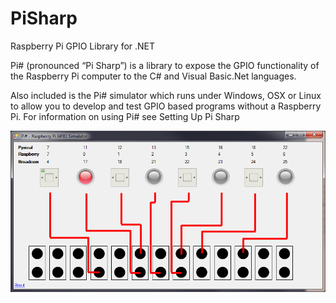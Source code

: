 # PiSharp
Raspberry Pi GPIO Library for .NET

Pi# (pronounced “Pi Sharp”) is a library to expose the GPIO functionality of the Raspberry Pi computer to the C# and Visual Basic.Net languages.

Also included is the Pi# simulator which runs under Windows, OSX or Linux to allow you to develop and test GPIO based programs without a Raspberry Pi. For information on using Pi# see Setting Up Pi Sharp

![Simulator screenshot](PiSharpSimScreenshot.png?raw=true "Optional Title")
